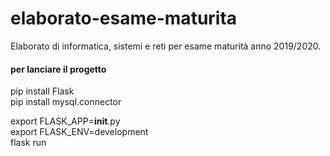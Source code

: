 # elaborato-esame-maturita
Elaborato di informatica, sistemi e reti per esame maturità anno 2019/2020.

#### per lanciare il progetto
pip install Flask \
pip install mysql.connector

export FLASK_APP=__init__.py\
export FLASK_ENV=development\
flask run
